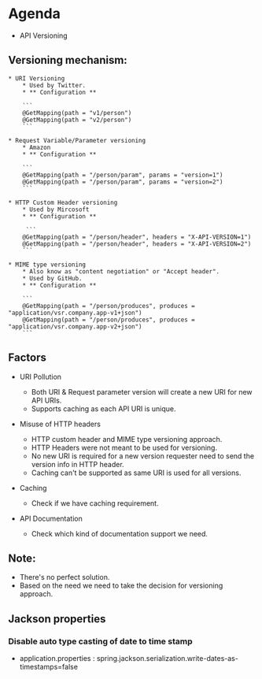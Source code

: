 # Agenda

* API Versioning

## Versioning mechanism:
	* URI Versioning
		* Used by Twitter.
		* ** Configuration **

		``` 
		@GetMapping(path = "v1/person")
		@GetMapping(path = "v2/person")
		```
    
	* Request Variable/Parameter versioning
		* Amazon
		* ** Configuration **
    
		```
		@GetMapping(path = "/person/param", params = "version=1")
		@GetMapping(path = "/person/param", params = "version=2")
		```
			
	* HTTP Custom Header versioning
		* Used by Mircosoft
		* ** Configuration **

   		 ```
		@GetMapping(path = "/person/header", headers = "X-API-VERSION=1")
		@GetMapping(path = "/person/header", headers = "X-API-VERSION=2") 
		```
				
	* MIME type versioning
		* Also know as "content negotiation" or "Accept header".
		* Used by GitHub.
		* ** Configuration **

		```
		@GetMapping(path = "/person/produces", produces = "application/vsr.company.app-v1+json")
		@GetMapping(path = "/person/produces", produces = "application/vsr.company.app-v2+json")
		```

## Factors
* URI Pollution
	* Both URI & Request parameter version will create a new URI for new API URIs.
	* Supports caching as each API URI is unique.
	
* Misuse of HTTP headers
	* HTTP custom header and MIME type versioning approach.
	* HTTP Headers were not meant to be used for versioning.
	* No new URI is required for a new version requester need to send the version info in HTTP header.
	* Caching can't be supported as same URI is used for all versions.

* Caching
	* Check if we have caching requirement.
	
* API Documentation
	* Check which kind of documentation support we need.
	
## Note: 
* There's no perfect solution.
* Based on the need we need to take the decision for versioning approach.


## Jackson properties
### Disable auto type casting of date to time stamp
* application.properties : spring.jackson.serialization.write-dates-as-timestamps=false

